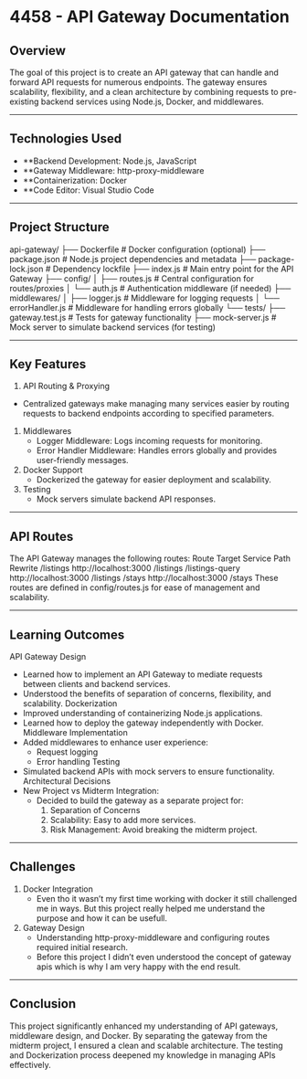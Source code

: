 # 4458 - API Gateway Documentation

## Overview
The goal of this project is to create an API gateway that can handle and forward API requests for numerous endpoints. The gateway ensures scalability, flexibility, and a clean architecture by combining requests to pre-existing backend services using Node.js, Docker, and middlewares.

---

## Technologies Used
- **Backend Development: Node.js, JavaScript
- **Gateway Middleware: http-proxy-middleware
- **Containerization: Docker
- **Code Editor: Visual Studio Code

---

## Project Structure
api-gateway/
├── Dockerfile               # Docker configuration (optional)
├── package.json             # Node.js project dependencies and metadata
├── package-lock.json        # Dependency lockfile
├── index.js                 # Main entry point for the API Gateway
├── config/
│   ├── routes.js            # Central configuration for routes/proxies
│   └── auth.js              # Authentication middleware (if needed)
├── middlewares/
│   ├── logger.js            # Middleware for logging requests
│   └── errorHandler.js      # Middleware for handling errors globally
└── tests/
    ├── gateway.test.js      # Tests for gateway functionality
    ├── mock-server.js       # Mock server to simulate backend services (for testing)

---

## Key Features
1. API Routing & Proxying
* Centralized gateways make managing many services easier by routing requests to backend endpoints according to specified parameters.
1. Middlewares
    * Logger Middleware: Logs incoming requests for monitoring.
    * Error Handler Middleware: Handles errors globally and provides user-friendly messages.
2. Docker Support
    * Dockerized the gateway for easier deployment and scalability.
3. Testing
    * Mock servers simulate backend API responses.

---

## API Routes
The API Gateway manages the following routes:
Route	Target Service	Path Rewrite
/listings	http://localhost:3000	/listings
/listings-query	http://localhost:3000	/listings
/stays	http://localhost:3000	/stays
These routes are defined in config/routes.js for ease of management and scalability.

---

## Learning Outcomes
API Gateway Design
* Learned how to implement an API Gateway to mediate requests between clients and backend services.
* Understood the benefits of separation of concerns, flexibility, and scalability.
Dockerization
* Improved understanding of containerizing Node.js applications.
* Learned how to deploy the gateway independently with Docker.
Middleware Implementation
* Added middlewares to enhance user experience:
    * Request logging
    * Error handling
Testing
* Simulated backend APIs with mock servers to ensure functionality.
Architectural Decisions
* New Project vs Midterm Integration:
    * Decided to build the gateway as a separate project for:
        1. Separation of Concerns
        2. Scalability: Easy to add more services.
        3. Risk Management: Avoid breaking the midterm project.

---

## Challenges
1. Docker Integration
    * Even tho it wasn’t my first time working with docker it still challenged me in ways. But this project really helped me understand the purpose and how it can be usefull.
2. Gateway Design
    * Understanding http-proxy-middleware and configuring routes required initial research.
    * Before this project I didn’t even understood the concept of gateway apis which is why I am very happy with the end result.

---

## Conclusion
This project significantly enhanced my understanding of API gateways, middleware design, and Docker. By separating the gateway from the midterm project, I ensured a clean and scalable architecture. The testing and Dockerization process deepened my knowledge in managing APIs effectively.
